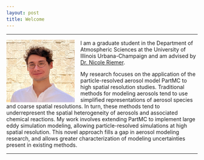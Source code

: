 ```yaml
---
layout: post
title: Welcome
---
```


-----
<img style="float: left;width:180px;height:165px; padding-right: 15px;" src="media\img\IMG_5946.jpeg">
I am a graduate student in the Department of Atmospheric Sciences at the University of Illinois Urbana-Champaign and am advised by <a href="https://www.atmos.illinois.edu/~nriemer/">Dr. Nicole Riemer</a>.

My research focuses on the application of the particle-resolved aerosol model PartMC to high spatial resolution studies. Traditional methods for modeling aerosols tend to use simplified representations of aerosol species and coarse spatial resolutions. In turn, these methods tend to underrepresent the spatial heterogeneity of aerosols and associated chemical reactions. My work involves extending PartMC to implement large eddy simulation modeling, allowing particle-resolved simulations at high spatial resolution. This novel approach fills a gap in aerosol modeling research, and allows greater characterization of modeling uncertainties present in existing methods. 
<hr/>
